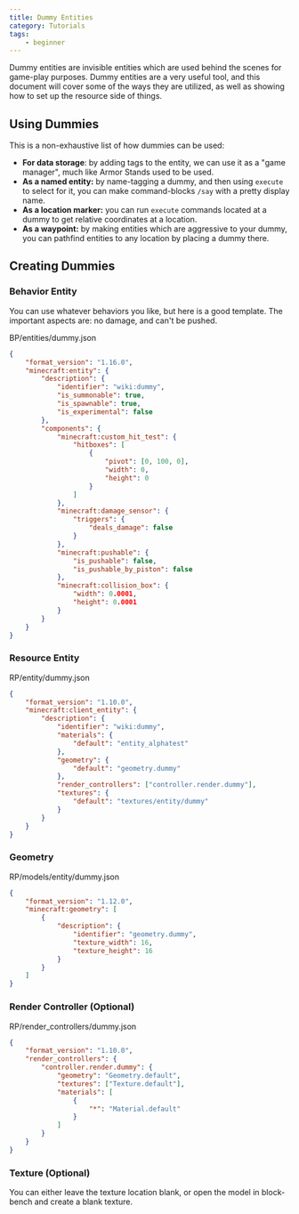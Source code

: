 ```yaml
---
title: Dummy Entities
category: Tutorials
tags:
    - beginner
---
```


Dummy entities are invisible entities which are used behind the scenes for game-play purposes. Dummy entities are a very useful tool, and this document will cover some of the ways they are utilized, as well as showing how to set up the resource side of things.

## Using Dummies

This is a non-exhaustive list of how dummies can be used:

-   **For data storage**: by adding tags to the entity, we can use it as a "game manager", much like Armor Stands used to be used.
-   **As a named entity:** by name-tagging a dummy, and then using `execute` to select for it, you can make command-blocks `/say` with a pretty display name.
-   **As a location marker:** you can run `execute` commands located at a dummy to get relative coordinates at a location.
-   **As a waypoint:** by making entities which are aggressive to your dummy, you can pathfind entities to any location by placing a dummy there.

## Creating Dummies

### Behavior Entity

You can use whatever behaviors you like, but here is a good template. The important aspects are: no damage, and can't be pushed.

<CodeHeader>BP/entities/dummy.json</CodeHeader>

```json
{
	"format_version": "1.16.0",
	"minecraft:entity": {
		"description": {
			"identifier": "wiki:dummy",
			"is_summonable": true,
			"is_spawnable": true,
			"is_experimental": false
		},
		"components": {
			"minecraft:custom_hit_test": {
				"hitboxes": [
					{
						"pivot": [0, 100, 0],
						"width": 0,
						"height": 0
					}
				]
			},
			"minecraft:damage_sensor": {
				"triggers": {
					"deals_damage": false
				}
			},
			"minecraft:pushable": {
				"is_pushable": false,
				"is_pushable_by_piston": false
			},
			"minecraft:collision_box": {
				"width": 0.0001,
				"height": 0.0001
			}
		}
	}
}
```

### Resource Entity

<CodeHeader>RP/entity/dummy.json</CodeHeader>

```json
{
	"format_version": "1.10.0",
	"minecraft:client_entity": {
		"description": {
			"identifier": "wiki:dummy",
			"materials": {
				"default": "entity_alphatest"
			},
			"geometry": {
				"default": "geometry.dummy"
			},
			"render_controllers": ["controller.render.dummy"],
			"textures": {
				"default": "textures/entity/dummy"
			}
		}
	}
}
```

### Geometry

<CodeHeader>RP/models/entity/dummy.json</CodeHeader>

```json
{
	"format_version": "1.12.0",
	"minecraft:geometry": [
		{
			"description": {
				"identifier": "geometry.dummy",
				"texture_width": 16,
				"texture_height": 16
			}
		}
	]
}
```

### Render Controller (Optional)

<CodeHeader>RP/render_controllers/dummy.json</CodeHeader>

```json
{
	"format_version": "1.10.0",
	"render_controllers": {
		"controller.render.dummy": {
			"geometry": "Geometry.default",
			"textures": ["Texture.default"],
			"materials": [
				{
					"*": "Material.default"
				}
			]
		}
	}
}
```

### Texture (Optional)

You can either leave the texture location blank, or open the model in block-bench and create a blank texture.

